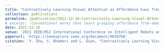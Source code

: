 ```yaml
---
title: "Contrastively Learning Visual Attention as Affordance Cues from Demonstrations for Robotic Grasping"
collection: publications
permalink: /publication/2021-12-16-Contrastively-Learning-Visual-Attention-as-Affordance-Cues-from-Demonstrations-for-Robotic-Grasping
# excerpt: 'Conventional works that learn grasping affordance from demonstrations need to explicitly predict grasping configurations, such as gripper approaching angles or grasping preshapes. Classic motion planners could then sample trajectories by using such predicted configurations. In this work, our goal is instead to fill the gap between affordance discovery and affordance-based policy learning by integrating the two objectives in an end-to-end imitation learning framework based on deep neural networks. From a psychological perspective, there is a close association between attention and affordance. Therefore, with an end-to-end neural network, we propose to learn affordance cues as visual attention that serves as a useful indicating signal of how a demonstrator accomplishes tasks, instead of explicitly modeling affordances. To achieve this, we propose a contrastive learning framework that consists of a Siamese encoder and a trajectory decoder. We further introduce a coupled triplet loss to encourage the discovered affordance cues to be more affordance-relevant. Our experimental results demonstrate that our model with the coupled triplet loss achieves the highest grasping success rate in a simulated robot environment. Our project website can be accessed through the project website (please refer to the paper for the link).'
date: 2021-12-16
venue: '2021 IEEE/RSJ International Conference on Intelligent Robots and Systems (IROS)'
paperurl: 'https://ieeexplore.ieee.org/document/9636760'
citation: 'Y. Zha, S. Bhambri and L. Guan, "Contrastively Learning Visual Attention as Affordance Cues from Demonstrations for Robotic Grasping," 2021 IEEE/RSJ International Conference on Intelligent Robots and Systems (IROS), 2021, pp. 7835-7842, doi: 10.1109/IROS51168.2021.9636760.'
---
```

<!-- **Abstract**: Conventional works that learn grasping affordance from demonstrations need to explicitly predict grasping configurations, such as gripper approaching angles or grasping preshapes. Classic motion planners could then sample trajectories by using such predicted configurations. In this work, our goal is instead to fill the gap between affordance discovery and affordance-based policy learning by integrating the two objectives in an end-to-end imitation learning framework based on deep neural networks. From a psychological perspective, there is a close association between attention and affordance. Therefore, with an end-to-end neural network, we propose to learn affordance cues as visual attention that serves as a useful indicating signal of how a demonstrator accomplishes tasks, instead of explicitly modeling affordances. To achieve this, we propose a contrastive learning framework that consists of a Siamese encoder and a trajectory decoder. We further introduce a coupled triplet loss to encourage the discovered affordance cues to be more affordance-relevant. Our experimental results demonstrate that our model with the coupled triplet loss achieves the highest grasping success rate in a simulated robot environment. Our project website can be accessed [here](https://sites.google.com/asu.edu/affordance-aware-imitation/project).

[Download paper here](https://github.com/sbhambr1/siddhantbhambri.github.io/raw/master/files/Contrastively%20Learning%20Visual%20Attention%20as%20Affordance%20Cues%20from%20Demonstrations%20for%20Robotic%20Grasping.pdf) -->

<!-- Recommended citation: Y. Zha, S. Bhambri and L. Guan, "Contrastively Learning Visual Attention as Affordance Cues from Demonstrations for Robotic Grasping," 2021 IEEE/RSJ International Conference on Intelligent Robots and Systems (IROS), 2021, pp. 7835-7842, doi: 10.1109/IROS51168.2021.9636760. -->